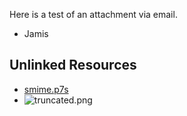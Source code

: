 Here is a test of an attachment via email.

- Jamis



## Unlinked Resources

- [smime.p7s](./smime_0002.p7s)
- ![truncated.png](./truncated.png)